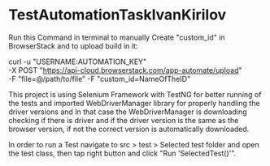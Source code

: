 # TestAutomationTaskIvanKirilov

Run this Command in terminal to manually Create "custom_id" in BrowserStack and to upload build in it:

curl -u "USERNAME:AUTOMATION_KEY" \
-X POST "https://api-cloud.browserstack.com/app-automate/upload" \
-F "file=@/path/to/file"
-F "custom_id=NameOfTheID"

This project is using Selenium Framework with TestNG for better running of the tests and imported WebDriverManager library for properly handling the driver versions and 
In that case the WebDriverManager is downloading checking if there is driver and if the driver version is the same as the browser version,
if not the correct version is automatically downloaded.

In order to run a Test navigate to src > test > Selected test folder and open the test class, then tap right button and 
click "Run 'SelectedTest()'".
